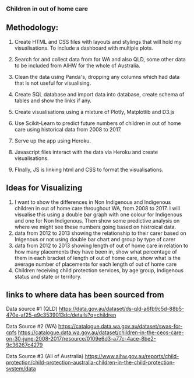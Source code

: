 ### Children in out of home care

## Methodology: 

1. Create HTML and CSS files with layouts and stylings that will hold my visualisations. To include a dashboard with multiple plots.

2. Search for and collect data from for WA and also QLD, some other data to be included from AIHW for the whole of Australia.  

3. Clean the data using Panda's, dropping any columns which had data that is not useful for visualising.

4. Create SQL database and import data into database, create schema of tables and show the links if any.

5. Create visualisations using a mixture of Plotly, Matplotlib and D3.js

6. Use Scikit-Learn to predict future numbers of children in out of home care using historical data from 2008 to 2017. 

6. Serve up the app using Heroku. 

7. Javascript files interact with the data via Heroku and create visualisations.

8. FInally, JS is linking html and CSS to format the visualisations.

## Ideas for Visualizing
1. I want to show the differences in Non Indigenous and Indigenous children in out of home care throughout WA, from 2008 to 2017. I will visualise this using a double bar graph with one colour for Indigenous and one for Non Indigenous. Then show some predictive analysis on where we might see these numbers going based on histroical data. 
2. data from 2012 to 2013 showing the relationship to their carer based on Inigenous or not using double bar chart and group by type of carer
3. data from 2012 to 2013 showing length of out of home care in relation to how many placements they have been in, show what percentage of them in each bracket of length of out of home care, show what is the average number of placements for each length of out of home care 
4. Children receiving child protection services, by age group, Indigenous status and state or territory. 

## links to where data has been sourced from
Data source #1 (QLD)
https://data.gov.au/dataset/ds-qld-a6fb9c5d-88b5-470e-af25-e9c3539013dc/details?q=children

Data Source #2 (WA)
https://catalogue.data.wa.gov.au/dataset/swas-for-cpfs
https://catalogue.data.wa.gov.au/dataset/children-in-the-ceos-care-on-30-june-2008-2017/resource/0109e6d3-a77c-4ace-8be2-9c36267c4279

Data Source #3 (All of Australia)
https://www.aihw.gov.au/reports/child-protection/child-protection-australia-children-in-the-child-protection-system/data
